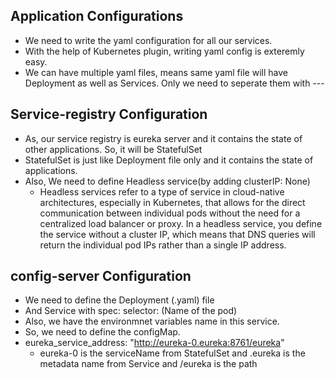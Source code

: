 ## Application Configurations
* We need to write the yaml configuration for all our services.
* With the help of Kubernetes plugin, writing yaml config is exteremly easy.
* We can have multiple yaml files, means same yaml file will have Deployment as well as Services. Only we need to seperate them with ---

## Service-registry Configuration
* As, our service registry is eureka server and it contains the state of other applications. So, it will be StatefulSet
* StatefulSet is just like Deployment file only and it contains the state of applications.
* Also, We need to define Headless service(by adding clusterIP: None)
    - Headless services refer to a type of service in cloud-native architectures, especially in Kubernetes, that allows for the direct communication between individual  pods without the need for a centralized load balancer or proxy. In a headless service, you define the service without a cluster IP, which means that DNS queries will return the individual pod IPs rather than a single IP address.

## config-server Configuration
* We need to define the Deployment (.yaml) file 
* And Service with spec: selector: (Name of the pod)
* Also, we have the environmnet variables name in this service.
* So, we need to define the configMap.
* eureka_service_address: "http://eureka-0.eureka:8761/eureka"
    - eureka-0 is the serviceName from StatefulSet and .eureka is the metadata name from Service and /eureka is the path
